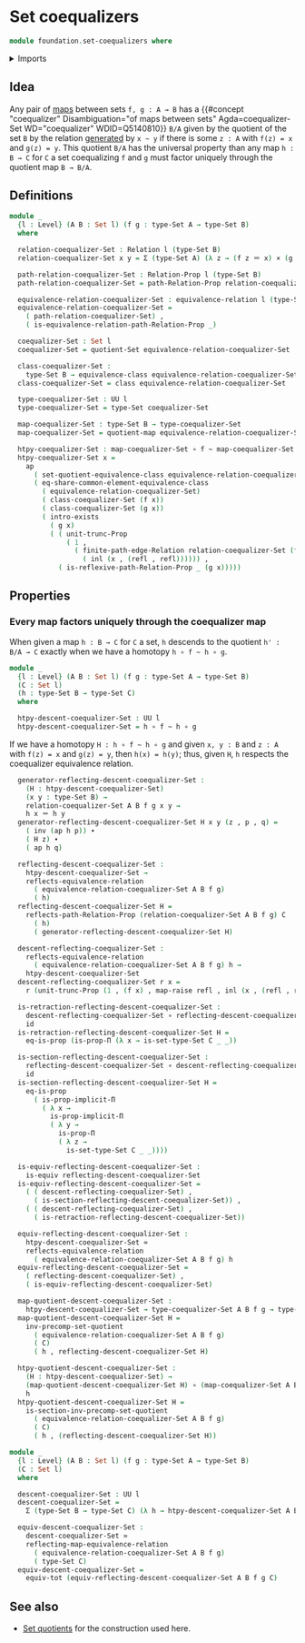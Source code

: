 # Set coequalizers

```agda
module foundation.set-coequalizers where
```

<details><summary>Imports</summary>

```agda
open import foundation.action-on-identifications-functions
open import foundation.binary-relations
open import foundation.dependent-pair-types
open import foundation.effective-maps-equivalence-relations
open import foundation.equivalence-classes
open import foundation.equivalence-relations
open import foundation.existential-quantification
open import foundation.freely-generated-equivalence-relations
open import foundation.propositional-truncations
open import foundation.raising-universe-levels
open import foundation.reflecting-maps-equivalence-relations
open import foundation.set-quotients
open import foundation.uniqueness-set-quotients
open import foundation.universal-property-set-quotients
open import foundation.universe-levels

open import foundation-core.cartesian-product-types
open import foundation-core.coproduct-types
open import foundation-core.equality-dependent-pair-types
open import foundation-core.equivalences
open import foundation-core.function-types
open import foundation-core.functoriality-dependent-pair-types
open import foundation-core.homotopies
open import foundation-core.identity-types
open import foundation-core.propositions
open import foundation-core.sets
open import foundation-core.transport-along-identifications
```

</details>

## Idea

Any pair of [maps](foundation-core.function-types) between sets `f, g : A → B`
has a
{{#concept "coequalizer" Disambiguation="of maps between sets" Agda=coequalizer-Set WD="coequalizer" WDID=Q5140810}}
`B/A` given by the quotient of the set `B` by the relation
[generated](foundation.freely-generated-equivalence-relations.md) by `x ~ y` if
there is some `z : A` with `f(z) = x` and `g(z) = y`. This quotient `B/A` has
the universal property than any map `h : B → C` for `C` a set coequalizing `f`
and `g` must factor uniquely through the quotient map `B → B/A`.

## Definitions

```agda
module _
  {l : Level} (A B : Set l) (f g : type-Set A → type-Set B)
  where

  relation-coequalizer-Set : Relation l (type-Set B)
  relation-coequalizer-Set x y = Σ (type-Set A) (λ z → (f z ＝ x) × (g z ＝ y))

  path-relation-coequalizer-Set : Relation-Prop l (type-Set B)
  path-relation-coequalizer-Set = path-Relation-Prop relation-coequalizer-Set

  equivalence-relation-coequalizer-Set : equivalence-relation l (type-Set B)
  equivalence-relation-coequalizer-Set =
    ( path-relation-coequalizer-Set) ,
    ( is-equivalence-relation-path-Relation-Prop _)

  coequalizer-Set : Set l
  coequalizer-Set = quotient-Set equivalence-relation-coequalizer-Set

  class-coequalizer-Set :
    type-Set B → equivalence-class equivalence-relation-coequalizer-Set
  class-coequalizer-Set = class equivalence-relation-coequalizer-Set

  type-coequalizer-Set : UU l
  type-coequalizer-Set = type-Set coequalizer-Set

  map-coequalizer-Set : type-Set B → type-coequalizer-Set
  map-coequalizer-Set = quotient-map equivalence-relation-coequalizer-Set

  htpy-coequalizer-Set : map-coequalizer-Set ∘ f ~ map-coequalizer-Set ∘ g
  htpy-coequalizer-Set x =
    ap
      ( set-quotient-equivalence-class equivalence-relation-coequalizer-Set)
      ( eq-share-common-element-equivalence-class
        ( equivalence-relation-coequalizer-Set)
        ( class-coequalizer-Set (f x))
        ( class-coequalizer-Set (g x))
        ( intro-exists
          ( g x)
          ( ( unit-trunc-Prop
              ( 1 ,
                ( finite-path-edge-Relation relation-coequalizer-Set (f x) (g x)
                  ( inl (x , (refl , refl)))))) ,
            ( is-reflexive-path-Relation-Prop _ (g x)))))
```

## Properties

### Every map factors uniquely through the coequalizer map

When given a map `h : B → C` for `C` a set, `h` descends to the quotient
`h' : B/A → C` exactly when we have a homotopy `h ∘ f ~ h ∘ g`.

```agda
module _
  {l : Level} (A B : Set l) (f g : type-Set A → type-Set B)
  (C : Set l)
  (h : type-Set B → type-Set C)
  where

  htpy-descent-coequalizer-Set : UU l
  htpy-descent-coequalizer-Set = h ∘ f ~ h ∘ g
```

If we have a homotopy `H : h ∘ f ~ h ∘ g` and given `x, y : B` and `z : A` with
`f(z) = x` and `g(z) = y`, then `h(x) = h(y)`; thus, given `H`, `h` respects the
coequalizer equivalence relation.

```agda
  generator-reflecting-descent-coequalizer-Set :
    (H : htpy-descent-coequalizer-Set)
    (x y : type-Set B) →
    relation-coequalizer-Set A B f g x y →
    h x ＝ h y
  generator-reflecting-descent-coequalizer-Set H x y (z , p , q) =
    ( inv (ap h p)) ∙
    ( H z) ∙
    ( ap h q)

  reflecting-descent-coequalizer-Set :
    htpy-descent-coequalizer-Set →
    reflects-equivalence-relation
      ( equivalence-relation-coequalizer-Set A B f g)
      ( h)
  reflecting-descent-coequalizer-Set H =
    reflects-path-Relation-Prop (relation-coequalizer-Set A B f g) C
      ( h)
      ( generator-reflecting-descent-coequalizer-Set H)

  descent-reflecting-coequalizer-Set :
    reflects-equivalence-relation
      ( equivalence-relation-coequalizer-Set A B f g) h →
    htpy-descent-coequalizer-Set
  descent-reflecting-coequalizer-Set r x =
    r (unit-trunc-Prop (1 , (f x) , map-raise refl , inl (x , (refl , refl))))

  is-retraction-reflecting-descent-coequalizer-Set :
    descent-reflecting-coequalizer-Set ∘ reflecting-descent-coequalizer-Set ~
    id
  is-retraction-reflecting-descent-coequalizer-Set H =
    eq-is-prop (is-prop-Π (λ x → is-set-type-Set C _ _))

  is-section-reflecting-descent-coequalizer-Set :
    reflecting-descent-coequalizer-Set ∘ descent-reflecting-coequalizer-Set ~
    id
  is-section-reflecting-descent-coequalizer-Set H =
    eq-is-prop
      ( is-prop-implicit-Π
        ( λ x →
          is-prop-implicit-Π
          ( λ y →
            is-prop-Π
            ( λ z →
              is-set-type-Set C _ _))))

  is-equiv-reflecting-descent-coequalizer-Set :
    is-equiv reflecting-descent-coequalizer-Set
  is-equiv-reflecting-descent-coequalizer-Set =
    ( ( descent-reflecting-coequalizer-Set) ,
      ( is-section-reflecting-descent-coequalizer-Set)) ,
    ( ( descent-reflecting-coequalizer-Set) ,
      ( is-retraction-reflecting-descent-coequalizer-Set))

  equiv-reflecting-descent-coequalizer-Set :
    htpy-descent-coequalizer-Set ≃
    reflects-equivalence-relation
      ( equivalence-relation-coequalizer-Set A B f g) h
  equiv-reflecting-descent-coequalizer-Set =
    ( reflecting-descent-coequalizer-Set) ,
    ( is-equiv-reflecting-descent-coequalizer-Set)

  map-quotient-descent-coequalizer-Set :
    htpy-descent-coequalizer-Set → type-coequalizer-Set A B f g → type-Set C
  map-quotient-descent-coequalizer-Set H =
    inv-precomp-set-quotient
      ( equivalence-relation-coequalizer-Set A B f g)
      ( C)
      ( h , reflecting-descent-coequalizer-Set H)

  htpy-quotient-descent-coequalizer-Set :
    (H : htpy-descent-coequalizer-Set) →
    (map-quotient-descent-coequalizer-Set H) ∘ (map-coequalizer-Set A B f g) ~
    h
  htpy-quotient-descent-coequalizer-Set H =
    is-section-inv-precomp-set-quotient
      ( equivalence-relation-coequalizer-Set A B f g)
      ( C)
      ( h , (reflecting-descent-coequalizer-Set H))

module _
  {l : Level} (A B : Set l) (f g : type-Set A → type-Set B)
  (C : Set l)
  where

  descent-coequalizer-Set : UU l
  descent-coequalizer-Set =
    Σ (type-Set B → type-Set C) (λ h → htpy-descent-coequalizer-Set A B f g C h)

  equiv-descent-coequalizer-Set :
    descent-coequalizer-Set ≃
    reflecting-map-equivalence-relation
      ( equivalence-relation-coequalizer-Set A B f g)
      ( type-Set C)
  equiv-descent-coequalizer-Set =
    equiv-tot (equiv-reflecting-descent-coequalizer-Set A B f g C)
```

## See also

- [Set quotients](foundation.set-quotients) for the construction used here.
